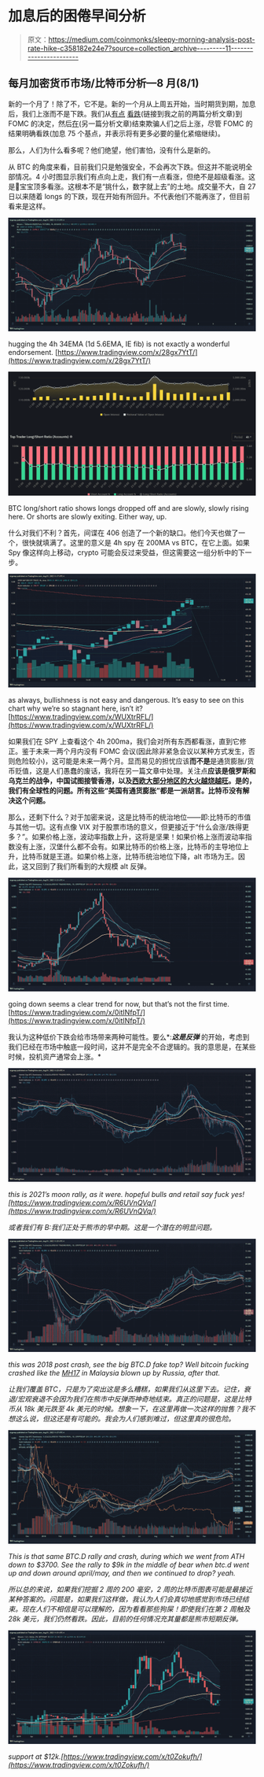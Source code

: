# 加息后的困倦早间分析

> 原文：<https://medium.com/coinmonks/sleepy-morning-analysis-post-rate-hike-c358182e24e7?source=collection_archive---------11----------------------->

## 每月加密货币市场/比特币分析—8 月(8/1)

新的一个月了！除了不，它不是。新的一个月从上周五开始，当时期货到期，加息后，我们上涨而不是下跌。我们从[有点](/coinmonks/its-alright-to-be-worried-today-f68c247c1eab) [看跌](/coinmonks/what-do-you-expect-number-goes-down-3fc933515e04)(链接到我之前的两篇分析文章)到 FOMC 的决定，然后[在](/coinmonks/we-broke-up-the-channel-8c675b1235cd)(另一篇分析文章)结束欺骗人们之后上涨，尽管 FOMC 的结果明确看跌(加息 75 个基点，并表示将有更多必要的量化紧缩继续)。

那么，人们为什么看多呢？他们绝望，他们害怕，没有什么是新的。

从 BTC 的角度来看，目前我们只是勉强安全，不会再次下跌。但这并不能说明全部情况。4 小时图显示我们有点向上走，我们有一点看涨，但绝不是超级看涨。这是👶宝宝顶多看涨。这根本不是“挑什么，数字就上去”的土地。成交量不大，自 27 日以来随着 longs 的下跌，现在开始有所回升。不代表他们不能再涨了，但目前看来是这样。

![](img/eed9be3488339d77b51fb20796137e0a.png)

hugging the 4h 34EMA (1d 5.6EMA, IE fib) is not exactly a wonderful endorsement. [https://www.tradingview.com/x/28gx7YtT/](https://www.tradingview.com/x/28gx7YtT/)

![](img/2365dd61ffc05c35eb82a6ac18445e0e.png)

BTC long/short ratio shows longs dropped off and are slowly, slowly rising here. Or shorts are slowly exiting. Either way, up.

什么对我们不利？首先，间谍在 406 创造了一个新的缺口。他们今天也做了一个，很快就填满了。这里的意义是 4h spy 在 200MA vs BTC，在它上面。如果 Spy 像这样向上移动，crypto 可能会反过来受益，但这需要这一组分析中的下一步。

![](img/e23ce84a536ff21511d659b758408a4e.png)

as always, bullishness is not easy and dangerous. It’s easy to see on this chart why we’re so stagnant here, isn’t it? [https://www.tradingview.com/x/WUXtrRFL/](https://www.tradingview.com/x/WUXtrRFL/)

如果我们在 SPY 上查看这个 4h 200ma，我们会对所有东西都看涨，直到它修正。鉴于未来一两个月内没有 FOMC 会议(因此除非紧急会议以某种方式发生，否则危险较小)，这可能是未来一两个月。显而易见的担忧应该**而不是**是通货膨胀/货币贬值，这是人们愚蠢的废话，我将在另一篇文章中处理。关注点**应该是俄罗斯和乌克兰的战争，中国试图接管香港，以及[西欧大部分地区的大火越烧越旺](https://arstechnica.com/science/2022/07/europe-has-descended-into-the-age-of-fire/)。是的，我们有全球性的问题。所有这些“美国有通货膨胀”都是一派胡言。比特币没有解决这个问题。**

那么，还剩下什么？对于加密来说，这是比特币的统治地位——即:比特币的市值与其他一切。这有点像 VIX 对于股票市场的意义，但更接近于“什么会涨/跌得更多？”。如果价格上涨，波动率指数上升，这将是坚果！如果价格上涨而波动率指数没有上涨，汉堡什么都不会有。如果比特币的价格上涨，比特币的主导地位上升，比特币就是王道。如果价格上涨，比特币统治地位下降，alt 市场为王。因此，这又回到了我们所看到的大规模 alt 反弹。

![](img/855b2bf60a29c882d607c54ced1bdfec.png)

going down seems a clear trend for now, but that’s not the first time. [https://www.tradingview.com/x/0itINfpT/](https://www.tradingview.com/x/0itINfpT/)

我认为这种低价下跌会给市场带来两种可能性。要么*:***这是反弹*** 的开始，考虑到我们已经在市场中触底一段时间，这并不是完全不合逻辑的。我的意思是，在某些时候，投机资产通常会上涨。*

*![](img/2c7827d96ca4bdb21830b1d0565ffdae.png)*

*this is 2021’s moon rally, as it were. hopeful bulls and retail say fuck yes! [https://www.tradingview.com/x/R6UVnQVq/](https://www.tradingview.com/x/R6UVnQVq/)*

*或者我们有 B:我们正处于熊市的早中期。这是一个潜在的明显问题。*

*![](img/7af973681e8b5edbdc9b50eceaba0619.png)*

*this was 2018 post crash, see the big BTC.D fake top? Well bitcoin fucking crashed like the [MH17](https://en.wikipedia.org/wiki/Malaysia_Airlines_Flight_17) in Malaysia blown up by Russia, after that.*

*让我们覆盖 BTC，只是为了突出这是多么糟糕，如果我们从这里下去。记住，衰退/宏观衰退不会因为我们在熊市中反弹而神奇地结束。真正的问题是，这是比特币从 18k 美元跌至 4k 美元的时候。想象一下，在这里再做一次这样的抛售？我不想这么说，但这还是有可能的。我会为人们感到难过，但这里真的很危险。*

*![](img/88f3c6fc6f32bdb705045447fda85f59.png)*

*This is that same BTC.D rally and crash, during which we went from ATH down to $3700\. See the rally to $9k in the middle of bear when btc.d went up and down around april/may, and then we continued to drop? yeah.*

*所以总的来说，如果我们挖掘 2 周的 200 毫安，2 周的比特币图表可能是最接近某种答案的。问题是，如果我们这样做，我认为人们会真切地感觉到市场已经结束。现在人们不相信是可以理解的，因为看看那些狗屎！即使我们在第 2 周触及 28k 美元，我们仍然看跌。因此，目前的任何情况充其量都是熊市短期反弹。*

*![](img/4e89d16975d21a3a7c3aa5c7eeb78b96.png)*

*support at $12k.[https://www.tradingview.com/x/t0Zokufh/](https://www.tradingview.com/x/t0Zokufh/)*